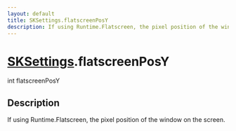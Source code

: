 ```yaml
---
layout: default
title: SKSettings.flatscreenPosY
description: If using Runtime.Flatscreen, the pixel position of the window on the screen.
---
```

# [SKSettings]({{site.url}}/Pages/StereoKit/SKSettings.html).flatscreenPosY

<div class='signature' markdown='1'>
int flatscreenPosY
</div>

## Description
If using Runtime.Flatscreen, the pixel position of the
window on the screen.

